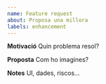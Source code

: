 ```yaml
---
name: Feature request
about: Proposa una millora
labels: enhancement
---
```


**Motivació**
Quin problema resol?

**Proposta**
Com ho imagines?

**Notes**
UI, dades, riscos…
